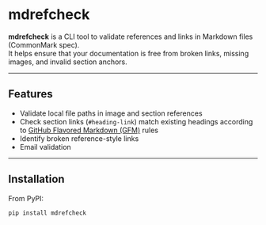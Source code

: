 # mdrefcheck

**mdrefcheck** is a CLI tool to validate references and links in Markdown files (CommonMark spec).  
It helps ensure that your documentation is free from broken links, missing images, and invalid section anchors.

---

## Features

- Validate local file paths in image and section references
- Check section links (`#heading-link`) match existing headings according to [GitHub Flavored Markdown (GFM)](https://docs.github.com/en/get-started/writing-on-github/getting-started-with-writing-and-formatting-on-github/basic-writing-and-formatting-syntax#section-links) rules
- Identify broken reference-style links
- Email validation

---

## Installation

From PyPI:

```bash
pip install mdrefcheck
```
